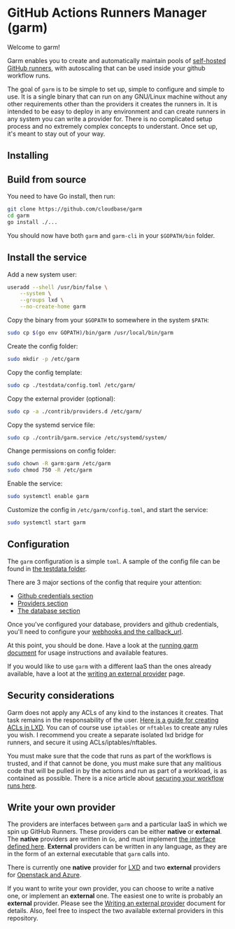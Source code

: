 #  GitHub Actions Runners Manager (garm)

Welcome to garm!

Garm enables you to create and automatically maintain pools of [self-hosted GitHub runners](https://docs.github.com/en/actions/hosting-your-own-runners/about-self-hosted-runners), with autoscaling that can be used inside your github workflow runs.

The goal of ```garm``` is to be simple to set up, simple to configure and simple to use. It is a single binary that can run on any GNU/Linux machine without any other requirements other than the providers it creates the runners in. It is intended to be easy to deploy in any environment and can create runners in any system you can write a provider for. There is no complicated setup process and no extremely complex concepts to understant. Once set up, it's meant to stay out of your way.  

## Installing

## Build from source

You need to have Go install, then run:

```bash
git clone https://github.com/cloudbase/garm
cd garm
go install ./...
```

You should now have both ```garm``` and ```garm-cli``` in your ```$GOPATH/bin``` folder.

## Install the service

Add a new system user:

```bash
useradd --shell /usr/bin/false \
    --system \
    --groups lxd \
    --no-create-home garm
```

Copy the binary from your ```$GOPATH``` to somewhere in the system ```$PATH```:

```bash
sudo cp $(go env GOPATH)/bin/garm /usr/local/bin/garm
```

Create the config folder:

```bash
sudo mkdir -p /etc/garm
```

Copy the config template:

```bash
sudo cp ./testdata/config.toml /etc/garm/
```

Copy the external provider (optional):

```bash
sudo cp -a ./contrib/providers.d /etc/garm/
```

Copy the systemd service file:

```bash
sudo cp ./contrib/garm.service /etc/systemd/system/
```

Change permissions on config folder:

```bash
sudo chown -R garm:garm /etc/garm
sudo chmod 750 -R /etc/garm
```

Enable the service:

```bash
sudo systemctl enable garm
```

Customize the config in ```/etc/garm/config.toml```, and start the service:

```bash
sudo systemctl start garm
```

## Configuration

The ```garm``` configuration is a simple ```toml```. A sample of the config file can be found in [the testdata folder](/testdata/config.toml).

There are 3 major sections of the config that require your attention:

  * [Github credentials section](/doc/github_credentials.md)
  * [Providers section](/doc/providers.md)
  * [The database section](/doc/database.md)

Once you've configured your database, providers and github credentials, you'll need to configure your [webhooks and the callback_url](/doc/webhooks_and_callbacks.md).

At this point, you should be done. Have a look at the [running garm document](/doc/running_garm.md) for usage instructions and available features.

If you would like to use ```garm``` with a different IaaS than the ones already available, have a loot at the [writing an external provider](/doc/external_provider.md) page.


## Security considerations

Garm does not apply any ACLs of any kind to the instances it creates. That task remains in the responsability of the user. [Here is a guide for creating ACLs in LXD](https://linuxcontainers.org/lxd/docs/master/howto/network_acls/). You can of course use ```iptables``` or ```nftables``` to create any rules you wish. I recommend you create a separate isolated lxd bridge for runners, and secure it using ACLs/iptables/nftables.

You must make sure that the code that runs as part of the workflows is trusted, and if that cannot be done, you must make sure that any malitious code that will be pulled in by the actions and run as part of a workload, is as contained as possible. There is a nice article about [securing your workflow runs here](https://blog.gitguardian.com/github-actions-security-cheat-sheet/).

## Write your own provider

The providers are interfaces between ```garm``` and a particular IaaS in which we spin up GitHub Runners. These providers can be either **native** or **external**. The **native** providers are written in ```Go```, and must implement [the interface defined here](https://github.com/cloudbase/garm/blob/main/runner/common/provider.go#L22-L39). **External** providers can be written in any language, as they are in the form of an external executable that ```garm``` calls into.

There is currently one **native** provider for [LXD](https://linuxcontainers.org/lxd/) and two **external** providers for [Openstack and Azure](/contrib/providers.d/).

If you want to write your own provider, you can choose to write a native one, or implement an **external** one. The easiest one to write is probably an **external** provider. Please see the [Writing an external provider](/doc/external_provider.md) document for details. Also, feel free to inspect the two available external providers in this repository.